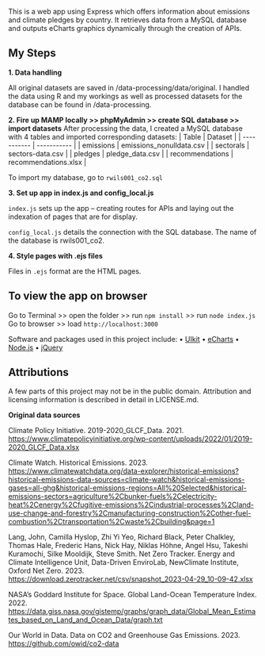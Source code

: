 This is a web app using Express which offers information about emissions and climate pledges by country. It retrieves data from a MySQL database and outputs eCharts graphics dynamically through the creation of APIs.

## My Steps

**1. Data handling**

All original datasets are saved in /data-processing/data/original. I handled the data using R and my workings as well as processed datasets for the database can be found in /data-processing.

**2. Fire up MAMP locally >> phpMyAdmin >> create SQL database >> import datasets**
After processing the data, I created a MySQL database with 4 tables and imported corresponding datasets:
| Table      | Dataset |
| ----------- | ----------- |
| emissions      | emissions_nonulldata.csv       |
| sectorals   | sectors-data.csv        |
| pledges      | pledge_data.csv       |
| recommendations   | recommendations.xlsx        |

To import my database, go to `rwils001_co2.sql`

**3. Set up app in index.js and config_local.js**

`index.js` sets up the app – creating routes for APIs and laying out the indexation of pages that are for display.

`config_local.js` details the connection with the SQL database. The name of the database is rwils001_co2.

**4. Style pages with .ejs files**

Files in `.ejs` format are the HTML pages.

## To view the app on browser

Go to Terminal >> open the folder >> run `npm install` >> run `node index.js`
Go to browser >> load `http://localhost:3000`

Software and packages used in this project include:
•	[UIkit](https://github.com/uikit/uikit)
•	[eCharts](https://echarts.apache.org/handbook/en/get-started/)
•	[Node.js](https://nodejs.org/en/download)
•	[jQuery](https://blog.jquery.com/2022/08/26/jquery-3-6-1-maintenance-release/)



## Attributions

A few parts of this project may not be in the public domain. Attribution and licensing information is described in detail in LICENSE.md.

**Original data sources**

Climate Policy Initiative. 2019-2020_GLCF_Data. 2021. https://www.climatepolicyinitiative.org/wp-content/uploads/2022/01/2019-2020_GLCF_Data.xlsx

Climate Watch. Historical Emissions. 2023. https://www.climatewatchdata.org/data-explorer/historical-emissions?historical-emissions-data-sources=climate-watch&historical-emissions-gases=all-ghg&historical-emissions-regions=All%20Selected&historical-emissions-sectors=agriculture%2Cbunker-fuels%2Celectricity-heat%2Cenergy%2Cfugitive-emissions%2Cindustrial-processes%2Cland-use-change-and-forestry%2Cmanufacturing-construction%2Cother-fuel-combustion%2Ctransportation%2Cwaste%2Cbuilding&page=1

Lang, John, Camilla Hyslop, Zhi Yi Yeo, Richard Black, Peter Chalkley, Thomas Hale, Frederic Hans, Nick Hay, Niklas Höhne, Angel Hsu, Takeshi Kuramochi, Silke Mooldijk, Steve Smith. Net Zero Tracker. Energy and Climate Intelligence Unit, Data-Driven EnviroLab, NewClimate Institute, Oxford Net Zero. 2023. https://download.zerotracker.net/csv/snapshot_2023-04-29_10-09-42.xlsx

NASA’s Goddard Institute for Space. Global Land-Ocean Temperature Index. 2022. https://data.giss.nasa.gov/gistemp/graphs/graph_data/Global_Mean_Estimates_based_on_Land_and_Ocean_Data/graph.txt

Our World in Data. Data on CO2 and Greenhouse Gas Emissions. 2023. https://github.com/owid/co2-data
